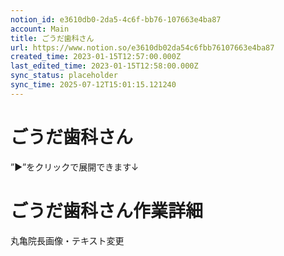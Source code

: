 ```yaml
---
notion_id: e3610db0-2da5-4c6f-bb76-107663e4ba87
account: Main
title: ごうだ歯科さん
url: https://www.notion.so/e3610db02da54c6fbb76107663e4ba87
created_time: 2023-01-15T12:57:00.000Z
last_edited_time: 2023-01-15T12:58:00.000Z
sync_status: placeholder
sync_time: 2025-07-12T15:01:15.121240
---
```

# ごうだ歯科さん

”▶︎”をクリックで展開できます↓
# ごうだ歯科さん作業詳細
  丸亀院長画像・テキスト変更